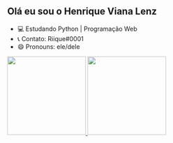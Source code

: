 ## Olá eu sou o Henrique Viana Lenz

- 💻 Estudando Python | Programação Web
- 📞 Contato: Riique#0001
- 😄 Pronouns: ele/dele

<div>
  <a href="https://github.com/riique">
    <img height="180em" src="https://github-readme-stats.vercel.app/api?username=riique&show_icons=true&theme=dracula&include_all_commits=true&count_private=true"/>
    <img height="180em" src="https://github-readme-stats.vercel.app/api/top-langs/?username=riique&layout=compact&langs_count=16&theme=dracula"/>
</div>    

